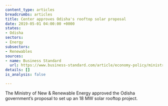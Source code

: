 ```yaml
---
content_type: articles
breadcrumbs: articles
title: Center approves Odisha's rooftop solar proposal
date: 2019-05-01 04:00:00 +0000
states:
- Odisha
sectors:
- Energy
subsectors:
- Renewables
sources:
- name: Business Standard
  url: https://www.business-standard.com/article/economy-policy/ministry-of-new-renewable-energy-okays-18-mw-solar-rooftop-plan-in-odisha-119042501048_1.html
details: []
is_analysis: false

---
```

The Ministry of New & Renewable Energy approved the Odisha government’s proposal to set up an 18 MW solar rooftop project.